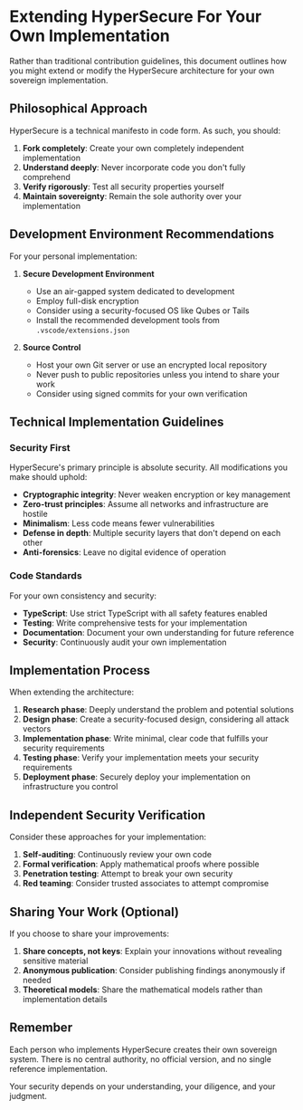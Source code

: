 # Extending HyperSecure For Your Own Implementation

Rather than traditional contribution guidelines, this document outlines how you might extend or modify the HyperSecure architecture for your own sovereign implementation.

## Philosophical Approach

HyperSecure is a technical manifesto in code form. As such, you should:

1. **Fork completely**: Create your own completely independent implementation
2. **Understand deeply**: Never incorporate code you don't fully comprehend
3. **Verify rigorously**: Test all security properties yourself
4. **Maintain sovereignty**: Remain the sole authority over your implementation

## Development Environment Recommendations

For your personal implementation:

1. **Secure Development Environment**
   - Use an air-gapped system dedicated to development
   - Employ full-disk encryption
   - Consider using a security-focused OS like Qubes or Tails
   - Install the recommended development tools from `.vscode/extensions.json`

2. **Source Control**
   - Host your own Git server or use an encrypted local repository
   - Never push to public repositories unless you intend to share your work
   - Consider using signed commits for your own verification

## Technical Implementation Guidelines

### Security First

HyperSecure's primary principle is absolute security. All modifications you make should uphold:

- **Cryptographic integrity**: Never weaken encryption or key management
- **Zero-trust principles**: Assume all networks and infrastructure are hostile
- **Minimalism**: Less code means fewer vulnerabilities
- **Defense in depth**: Multiple security layers that don't depend on each other
- **Anti-forensics**: Leave no digital evidence of operation

### Code Standards

For your own consistency and security:

- **TypeScript**: Use strict TypeScript with all safety features enabled
- **Testing**: Write comprehensive tests for your implementation
- **Documentation**: Document your own understanding for future reference
- **Security**: Continuously audit your own implementation

## Implementation Process

When extending the architecture:

1. **Research phase**: Deeply understand the problem and potential solutions
2. **Design phase**: Create a security-focused design, considering all attack vectors
3. **Implementation phase**: Write minimal, clear code that fulfills your security requirements
4. **Testing phase**: Verify your implementation meets your security requirements
5. **Deployment phase**: Securely deploy your implementation on infrastructure you control

## Independent Security Verification

Consider these approaches for your implementation:

1. **Self-auditing**: Continuously review your own code
2. **Formal verification**: Apply mathematical proofs where possible
3. **Penetration testing**: Attempt to break your own security
4. **Red teaming**: Consider trusted associates to attempt compromise

## Sharing Your Work (Optional)

If you choose to share your improvements:

1. **Share concepts, not keys**: Explain your innovations without revealing sensitive material
2. **Anonymous publication**: Consider publishing findings anonymously if needed
3. **Theoretical models**: Share the mathematical models rather than implementation details

## Remember

Each person who implements HyperSecure creates their own sovereign system. There is no central authority, no official version, and no single reference implementation.

Your security depends on your understanding, your diligence, and your judgment. 